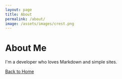 ```yaml
---
layout: page
title: About
permalink: /about/
image: /assets/images/crest.png
---
```


# About Me

I'm a developer who loves Markdown and simple sites.

[Back to Home](/)
